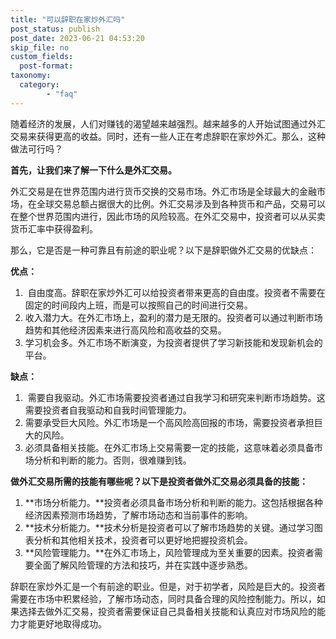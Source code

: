 ```yaml
---
title: "可以辞职在家炒外汇吗"
post_status: publish
post_date: 2023-06-21 04:53:20
skip_file: no
custom_fields: 
  post-format: 
taxonomy:
  category:
        - "faq"
---
```


随着经济的发展，人们对赚钱的渴望越来越强烈。越来越多的人开始试图通过外汇交易来获得更高的收益。同时，还有一些人正在考虑辞职在家炒外汇。那么，这种做法可行吗？

**首先，让我们来了解一下什么是外汇交易。**

外汇交易是在世界范围内进行货币交换的交易市场。外汇市场是全球最大的金融市场，在全球交易总额占据很大的比例。外汇交易涉及到各种货币和产品，交易可以在整个世界范围内进行，因此市场的风险较高。在外汇交易中，投资者可以从买卖货币汇率中获得盈利。

那么，它是否是一种可靠且有前途的职业呢？以下是辞职做外汇交易的优缺点：

**优点：**

1.  自由度高。辞职在家炒外汇可以给投资者带来更高的自由度。投资者不需要在固定的时间段内上班，而是可以按照自己的时间进行交易。
2. 收入潜力大。在外汇市场上，盈利的潜力是无限的。投资者可以通过判断市场趋势和其他经济因素来进行高风险和高收益的交易。
3. 学习机会多。外汇市场不断演变，为投资者提供了学习新技能和发现新机会的平台。

**缺点：**

1.  需要自我驱动。外汇市场需要投资者通过自我学习和研究来判断市场趋势。这需要投资者自我驱动和自我时间管理能力。
2. 需要承受巨大风险。外汇市场是一个高风险高回报的市场，需要投资者承担巨大的风险。
3. 必须具备相关技能。在外汇市场上交易需要一定的技能，这意味着必须具备市场分析和判断的能力。否则，很难赚到钱。

**做外汇交易所需的技能有哪些呢？以下是投资者做外汇交易必须具备的技能：**

1. **市场分析能力。**投资者必须具备市场分析和判断的能力。这包括根据各种经济因素预测市场趋势，了解市场动态和当前事件的影响。
2. **技术分析能力。**技术分析是投资者可以了解市场趋势的关键。通过学习图表分析和其他相关技术，投资者可以更好地把握投资机会。
3. **风险管理能力。**在外汇市场上，风险管理成为至关重要的因素。投资者需要全面了解风险管理的方法和技巧，并在实践中逐步熟悉。

辞职在家炒外汇是一个有前途的职业。但是，对于初学者，风险是巨大的。投资者需要在市场中积累经验，了解市场动态，同时具备合理的风险控制能力。所以，如果选择去做外汇交易，投资者需要保证自己具备相关技能和认真应对市场风险的能力才能更好地取得成功。
